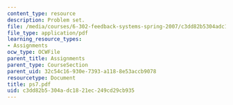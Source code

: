 ```yaml
---
content_type: resource
description: Problem set.
file: /media/courses/6-302-feedback-systems-spring-2007/c3dd82b5304adc1821ec249cd29cb935_ps7.pdf
file_type: application/pdf
learning_resource_types:
- Assignments
ocw_type: OCWFile
parent_title: Assignments
parent_type: CourseSection
parent_uid: 32c54c16-930e-7393-a118-8e53accb9078
resourcetype: Document
title: ps7.pdf
uid: c3dd82b5-304a-dc18-21ec-249cd29cb935
---
```

